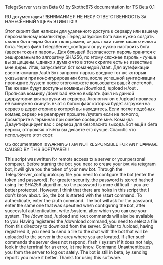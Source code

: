 TelegaServer version Beta 0.1 by Skothc875
documentation for TS Beta 0.1

RU документация
!!!ВНИМАНИЕ Я НЕ НЕСУ ОТВЕТСТВЕННОСТЬ ЗА НАНЕСЁННЫЙ УЩЕРБ ЭТИМ ПО!!!

Этот скрипт был написан для удаленного доступа к серверу или вашему персональному компьютеру. Перед запуском бота вам нужно создать своего бота через бота в телеграмме, он даст вам токен вашего нового бота. Через файл TelegaServer_configurator.py нужно настроить бота (ввести токен и пароль). Для большей безопасности пароль хранится с хешированым по алгоритму SHA256, по этому сложнее пароль - лучше вы защищены. Однако я думаю что в этом скрипте есть не известные мне дыры. 
Итак, запускается бот команедой /start. Для аутефикации ввести команду /auth Бот запросит пароль введите тот же который указывали при конфигурировании бота,  после успешной аунтификации пропишите /system после этого можете пользоватся вашей системой. Так же вам будут доступны команды /download, /upload и /out . Прописав команду /download нужно выбрать файл из данной дирркутории для загрузки из сервера. Анологичнои с /upload прописав её вамнужно скинуть в чат с ботом файл который будет загружен на сервер в деррикторию в которой вы находитесь. Если после подобных команд сервер не реагирует прошите /system если не помогло, посмотрите в терминал при ошибке сообщите мне. Команда Деаунтифицирует вас с сервера для безопаснго выхода. 
Бот ещё в бета версии, отпровляя отчёты вы делаете его лучше. Спасибо что используете этот софт.

US documentation
!!!WARNING I AM NOT RESPONSIBLE FOR ANY DAMAGE CAUSED BY THIS SOFTWARE!!!

This script was written for remote access to a server or your personal computer. Before starting the bot, you need to create your bot via telegram bot, it will give you the token of your new bot. Through the TelegaServer_configurator.py file, you need to configure the bot (enter the token and password). For greater security, the password is stored hashed using the SHA256 algorithm, so the password is more difficult - you are better protected. However, I think that there are holes in this script that I don't know about.
So, the bot is started with the /start command. To authenticate, enter the /auth command. The bot will ask for the password, enter the same one that was specified when configuring the bot, after successful authentication, write /system, after which you can use your system. The /download, /upload and /out commands will also be available to you. Having registered the /download command, you need to select a file from this directory to download from the server. Similar to /upload, having registered it, you need to send a file to the chat with the bot that will be uploaded to the server in the area where you are located. If after such commands the server does not respond, flash / system if it does not help, look in the terminal for an error, let me know. Command Unauthenticates you from the server to log out safely.
The bot is still in beta, by sending reports you make it better. Thanks for using this software.
